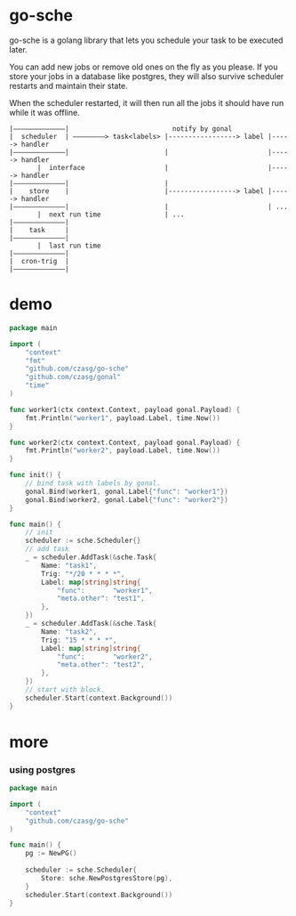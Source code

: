 # go-sche
go-sche is a golang library that lets you schedule your task to be executed later.

You can add new jobs or remove old ones on the fly as you please. 
If you store your jobs in a database like postgres,
they will also survive scheduler restarts and maintain their state. 

When the scheduler restarted, it will then run all the jobs it should have run while it was offline.
```text
|—————————————|                          notify by gonal
|  scheduler  | ————————> task<labels> |-----------------> label |-----> handler
|—————————————|                        |                         |-----> handler
       |  interface                    |                         |-----> handler
|—————————————|                        |          
|    store    |                        |-----------------> label |-----> handler
|—————————————|                        |                         | ...
       |  next run time                | ...
|—————————————|
|    task     |
|—————————————|
       |  last run time
|—————————————|
|  cron-trig  |
|—————————————|
```

# demo
```go
package main

import (
	"context"
	"fmt"
	"github.com/czasg/go-sche"
	"github.com/czasg/gonal"
	"time"
)

func worker1(ctx context.Context, payload gonal.Payload) {
	fmt.Println("worker1", payload.Label, time.Now())
}

func worker2(ctx context.Context, payload gonal.Payload) {
	fmt.Println("worker2", payload.Label, time.Now())
}

func init() {
	// bind task with labels by gonal.
	gonal.Bind(worker1, gonal.Label{"func": "worker1"})
	gonal.Bind(worker2, gonal.Label{"func": "worker2"})
}

func main() {
	// init
	scheduler := sche.Scheduler{}
	// add task
	_ = scheduler.AddTask(&sche.Task{
		Name: "task1",
		Trig: "*/20 * * * *",
		Label: map[string]string{
			"func":       "worker1",
			"meta.other": "test1",
		},
	})
	_ = scheduler.AddTask(&sche.Task{
		Name: "task2",
		Trig: "15 * * * *",
		Label: map[string]string{
			"func":       "worker2",
			"meta.other": "test2",
		},
	})
	// start with block.
	scheduler.Start(context.Background())
}
```

# more
### using postgres
```go
package main

import (
	"context"
	"github.com/czasg/go-sche"
)

func main() {
	pg := NewPG()
	
	scheduler := sche.Scheduler{
		Store: sche.NewPostgresStore(pg),
	}
	scheduler.Start(context.Background())
}
```